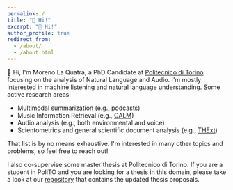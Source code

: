 ```yaml
---
permalink: /
title: "👋 Hi!"
excerpt: "👋 Hi!"
author_profile: true
redirect_from: 
  - /about/
  - /about.html
---
```


👋 Hi, I'm Moreno La Quatra, a PhD Candidate at [Politecnico di Torino](https://www.polito.it) focusing on the analysis of Natural Language and Audio.
I'm mostly interested in machine listening and natural language understanding. Some active research areas:

* Multimodal summarization (e.g., [podcasts](https://github.com/MorenoLaQuatra/MATeR))
* Music Information Retrieval (e.g., [CALM](https://github.com/MorenoLaQuatra/CALM))
* Audio analysis (e.g., both environmental and voice)
* Scientometrics and general scientific document analysis (e.g., [THExt](https://github.com/MorenoLaQuatra/THExt))

That list is by no means exhaustive. I'm interested in many other topics and problems, so feel free to reach out!

I also co-supervise some master thesis at Politecnico di Torino. If you are a student in PoliTO and you are looking for a thesis in this domain, please take a look at our [repository](https://github.com/MorenoLaQuatra/MTI-polito) that contains the updated thesis proposals.


